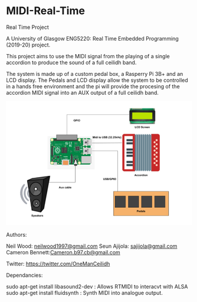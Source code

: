 # MIDI-Real-Time
Real Time Project

A University of Glasgow ENG5220: Real Time Embedded Programming (2019-20) project.

This project aims to use the MIDI signal from the playing of a single accordion to produce the sound of a full ceilidh band. 
 
The system is made up of a custom pedal box, a Rasperry Pi 3B+ and an LCD display. The Pedals and LCD display allow the system to be controlled in a hands free environment and the pi will provide the procesing of the accordion MIDI signal into an AUX output of a full ceilidh band.

![High level system architecture](/Documentation/systemArchitecture.PNG)

Authors:

Neil Wood: neilwood1997@gmail.com
Seun Ajijola: sajijola@gmail.com
Cameron Bennett:Cameron.b97.cb@gmail.com

Twitter: https://twitter.com/OneManCeilidh

Dependancies:

sudo apt-get install libasound2-dev : Allows RTMIDI to interacvt with ALSA
sudo apt-get install fluidsynth : Synth MIDI into analogue output.
